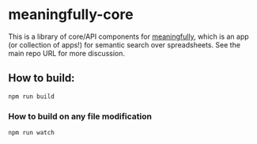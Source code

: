 # meaningfully-core

This is a library of core/API components for [meaningfully](https://www.github.com/jeremybmerrill/meaningfully), which is an app (or collection of apps!) for semantic search over spreadsheets. See the main repo URL for more discussion.

## How to build:

`npm run build`

### How to build on any file modification

`npm run watch`

